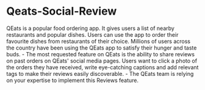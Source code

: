 # Qeats-Social-Review

QEats is a popular food ordering app. It gives users a list of nearby restaurants and popular dishes. Users can use the app to order their favourite dishes from restaurants of their choice. Millions of users across the country have been using the QEats app to satisfy their hunger and taste buds.  - The most requested feature on QEats is the ability to share reviews on past orders on QEats' social media pages. Users want to click a photo of the orders they have received, write eye-catching captions and add relevant tags to make their reviews easily discoverable.  - The QEats team is relying on your expertise to implement this Reviews feature.
